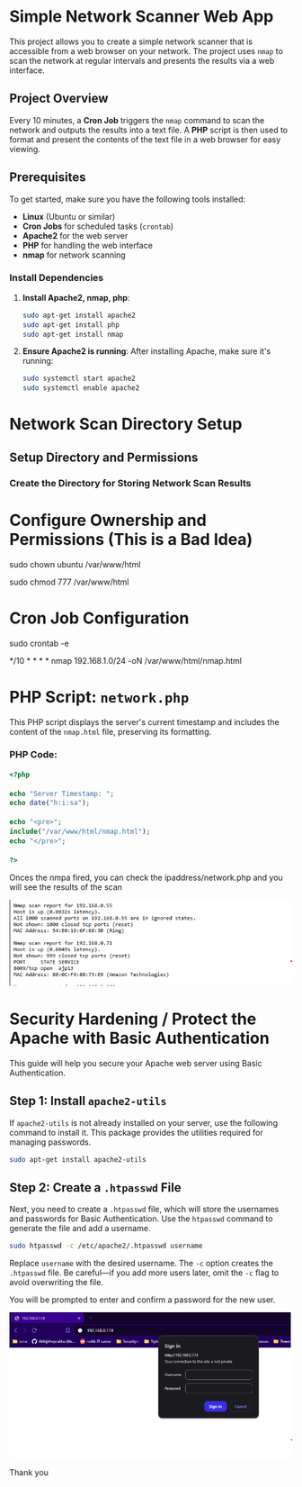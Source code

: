 # Simple Network Scanner Web App

This project allows you to create a simple network scanner that is accessible from a web browser on your network. The project uses `nmap` to scan the network at regular intervals and presents the results via a web interface.

## Project Overview

Every 10 minutes, a **Cron Job** triggers the `nmap` command to scan the network and outputs the results into a text file. A **PHP** script is then used to format and present the contents of the text file in a web browser for easy viewing.

## Prerequisites

To get started, make sure you have the following tools installed:

- **Linux** (Ubuntu or similar)
- **Cron Jobs** for scheduled tasks (`crontab`)
- **Apache2** for the web server
- **PHP** for handling the web interface
- **nmap** for network scanning

### Install Dependencies

1. **Install Apache2, nmap, php**:
    ```bash
    sudo apt-get install apache2
    sudo apt-get install php
    sudo apt-get install nmap
    ```

2. **Ensure Apache2 is running**:
    After installing Apache, make sure it's running:
    ```bash
    sudo systemctl start apache2
    sudo systemctl enable apache2
    ```

# Network Scan Directory Setup

## Setup Directory and Permissions

### Create the Directory for Storing Network Scan Results

# Configure Ownership and Permissions (This is a Bad Idea)

sudo chown ubuntu /var/www/html

sudo chmod 777 /var/www/html

# Cron Job Configuration

sudo crontab -e

*/10 * * * * nmap 192.168.1.0/24 -oN /var/www/html/nmap.html

# PHP Script: `network.php`

This PHP script displays the server's current timestamp and includes the content of the `nmap.html` file, preserving its formatting.

### PHP Code:

```php
<?php

echo "Server Timestamp: ";
echo date("h:i:sa");

echo "<pre>";
include("/var/www/html/nmap.html");
echo "</pre>";

?>

```

Onces the nmpa fired, you can check the ipaddress/network.php and you will see the results of the scan 

![alt text](scan_Resultd.png)


# Security Hardening / Protect the Apache with Basic Authentication

This guide will help you secure your Apache web server using Basic Authentication.

## Step 1: Install `apache2-utils`

If `apache2-utils` is not already installed on your server, use the following command to install it. This package provides the utilities required for managing passwords.

```bash
sudo apt-get install apache2-utils
```
## Step 2: Create a `.htpasswd` File

Next, you need to create a `.htpasswd` file, which will store the usernames and passwords for Basic Authentication. Use the `htpasswd` command to generate the file and add a username.

```bash
sudo htpasswd -c /etc/apache2/.htpasswd username
```
Replace `username` with the desired username. The `-c` option creates the `.htpasswd` file. Be careful—if you add more users later, omit the `-c` flag to avoid overwriting the file.

You will be prompted to enter and confirm a password for the new user.

![alt text](<adminlogin portal .png>)

Thank you 




